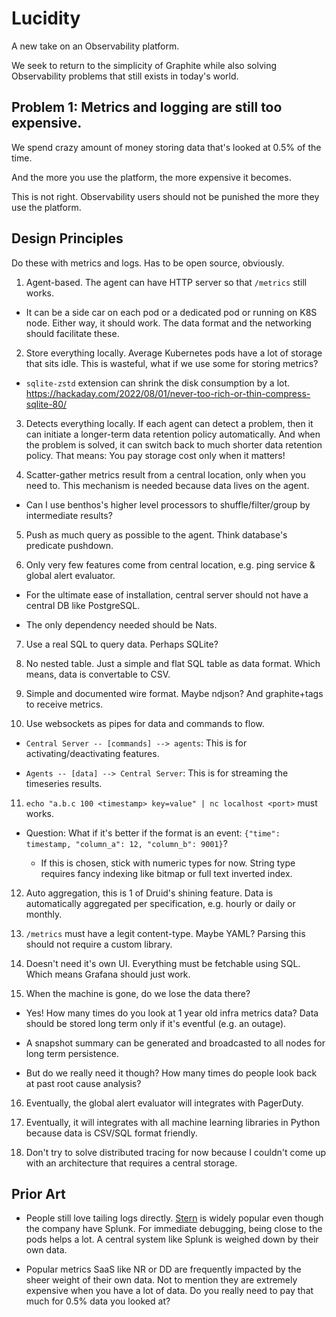 # Lucidity

A new take on an Observability platform.

We seek to return to the simplicity of Graphite while also solving Observability problems that still exists in today's world.

## Problem 1: Metrics and logging are still too expensive.

We spend crazy amount of money storing data that's looked at 0.5% of the time.

And the more you use the platform, the more expensive it becomes.

This is not right. Observability users should not be punished the more they use the platform.

## Design Principles

Do these with metrics and logs. Has to be open source, obviously.

1. Agent-based. The agent can have HTTP server so that `/metrics` still works.

  * It can be a side car on each pod or a dedicated pod or running on K8S node. Either way, it should work. The data format and the networking should facilitate these.

2. Store everything locally. Average Kubernetes pods have a lot of storage that sits idle. This is wasteful, what if we use some for storing metrics?

  * `sqlite-zstd` extension can shrink the disk consumption by a lot. https://hackaday.com/2022/08/01/never-too-rich-or-thin-compress-sqlite-80/

3. Detects everything locally. If each agent can detect a problem, then it can initiate a longer-term data retention policy automatically. And when the problem is solved, it can switch back to much shorter data retention policy. That means: You pay storage cost only when it matters!

4. Scatter-gather metrics result from a central location, only when you need to. This mechanism is needed because data lives on the agent.

  * Can I use benthos's higher level processors to shuffle/filter/group by intermediate results?

5. Push as much query as possible to the agent. Think database's predicate pushdown.

6. Only very few features come from central location, e.g. ping service & global alert evaluator.

  * For the ultimate ease of installation, central server should not have a central DB like PostgreSQL.

  * The only dependency needed should be Nats.

7. Use a real SQL to query data. Perhaps SQLite?

8. No nested table. Just a simple and flat SQL table as data format. Which means, data is convertable to CSV.

9. Simple and documented wire format. Maybe ndjson? And graphite+tags to receive metrics.

10. Use websockets as pipes for data and commands to flow.

  * `Central Server -- [commands] --> agents`: This is for activating/deactivating features.

  * `Agents -- [data] --> Central Server`: This is for streaming the timeseries results.

11. `echo "a.b.c 100 <timestamp> key=value" | nc localhost <port>` must works.

  * Question: What if it's better if the format is an event: `{"time": timestamp, "column_a": 12, "column_b": 9001}`?

    * If this is chosen, stick with numeric types for now. String type requires fancy indexing like bitmap or full text inverted index.

12. Auto aggregation, this is 1 of Druid's shining feature. Data is automatically aggregated per specification, e.g. hourly or daily or monthly.

13. `/metrics` must have a legit content-type. Maybe YAML? Parsing this should not require a custom library.

14. Doesn't need it's own UI. Everything must be fetchable using SQL. Which means Grafana should just work.

15. When the machine is gone, do we lose the data there? 

  * Yes! How many times do you look at 1 year old infra metrics data? Data should be stored long term only if it's eventful (e.g. an outage).

  * A snapshot summary can be generated and broadcasted to all nodes for long term persistence.

  * But do we really need it though? How many times do people look back at past root cause analysis?

16. Eventually, the global alert evaluator will integrates with PagerDuty.

17. Eventually, it will integrates with all machine learning libraries in Python because data is CSV/SQL format friendly.

18. Don't try to solve distributed tracing for now because I couldn't come up with an architecture that requires a central storage.

## Prior Art

* People still love tailing logs directly. [Stern](https://github.com/wercker/stern) is widely popular even though the company have Splunk. For immediate debugging, being close to the pods helps a lot. A central system like Splunk is weighed down by their own data.

* Popular metrics SaaS like NR or DD are frequently impacted by the sheer weight of their own data. Not to mention they are extremely expensive when you have a lot of data. Do you really need to pay that much for 0.5% data you looked at?
